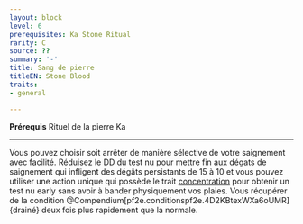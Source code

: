 ```yaml
---
layout: block
level: 6
prerequisites: Ka Stone Ritual
rarity: C
source: ??
summary: '-'
title: Sang de pierre
titleEN: Stone Blood
traits:
- general

---
```


<p><span id="ctl00_MainContent_DetailedOutput"><strong>Prérequis</strong> Rituel de la pierre Ka<br></span></p>
<hr>
<p>Vous pouvez choisir soit arrêter de manière sélective de votre saignement avec facilité. Réduisez le DD du test nu pour mettre fin aux dégats de saignement qui infligent des dégâts persistants de 15 à 10 et vous pouvez utiliser une action unique qui possède le trait <a href="https://2e.aonprd.com/Traits.aspx?ID=32">concentration</a> pour obtenir un test nu early sans avoir à bander physiquement vos plaies. Vous récupérer de la condition @Compendium[pf2e.conditionspf2e.4D2KBtexWXa6oUMR]{drainé} deux fois plus rapidement que la normale.&nbsp;</p>